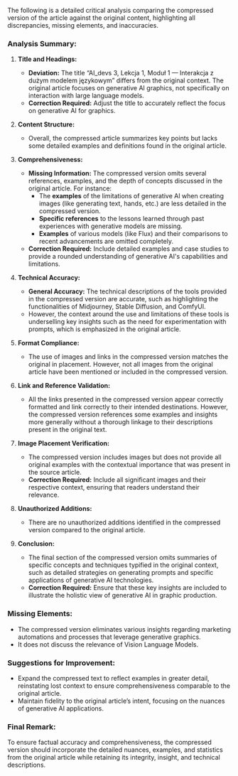 The following is a detailed critical analysis comparing the compressed version of the article against the original content, highlighting all discrepancies, missing elements, and inaccuracies.

### Analysis Summary:

1. **Title and Headings:**
   - **Deviation:** The title “AI_devs 3, Lekcja 1, Moduł 1 — Interakcja z dużym modelem językowym” differs from the original context. The original article focuses on generative AI graphics, not specifically on interaction with large language models.
   - **Correction Required:** Adjust the title to accurately reflect the focus on generative AI for graphics.

2. **Content Structure:**
   - Overall, the compressed article summarizes key points but lacks some detailed examples and definitions found in the original article. 

3. **Comprehensiveness:**
   - **Missing Information:** The compressed version omits several references, examples, and the depth of concepts discussed in the original article. For instance:
     - The **examples** of the limitations of generative AI when creating images (like generating text, hands, etc.) are less detailed in the compressed version.
     - **Specific references** to the lessons learned through past experiences with generative models are missing.
     - **Examples** of various models (like Flux) and their comparisons to recent advancements are omitted completely.
   - **Correction Required:** Include detailed examples and case studies to provide a rounded understanding of generative AI's capabilities and limitations.

4. **Technical Accuracy:**
   - **General Accuracy:** The technical descriptions of the tools provided in the compressed version are accurate, such as highlighting the functionalities of Midjourney, Stable Diffusion, and ComfyUI.
   - However, the context around the use and limitations of these tools is underselling key insights such as the need for experimentation with prompts, which is emphasized in the original article.

5. **Format Compliance:**
   - The use of images and links in the compressed version matches the original in placement. However, not all images from the original article have been mentioned or included in the compressed version.

6. **Link and Reference Validation:**
   - All the links presented in the compressed version appear correctly formatted and link correctly to their intended destinations. However, the compressed version references some examples and insights more generally without a thorough linkage to their descriptions present in the original text.

7. **Image Placement Verification:**
   - The compressed version includes images but does not provide all original examples with the contextual importance that was present in the source article.
   - **Correction Required:** Include all significant images and their respective context, ensuring that readers understand their relevance.

8. **Unauthorized Additions:**
   - There are no unauthorized additions identified in the compressed version compared to the original article.

9. **Conclusion:**
   - The final section of the compressed version omits summaries of specific concepts and techniques typified in the original context, such as detailed strategies on generating prompts and specific applications of generative AI technologies.
   - **Correction Required:** Ensure that these key insights are included to illustrate the holistic view of generative AI in graphic production.

### Missing Elements:
- The compressed version eliminates various insights regarding marketing automations and processes that leverage generative graphics.
- It does not discuss the relevance of Vision Language Models.

### Suggestions for Improvement:
- Expand the compressed text to reflect examples in greater detail, reinstating lost context to ensure comprehensiveness comparable to the original article.
- Maintain fidelity to the original article’s intent, focusing on the nuances of generative AI applications.

### Final Remark:
To ensure factual accuracy and comprehensiveness, the compressed version should incorporate the detailed nuances, examples, and statistics from the original article while retaining its integrity, insight, and technical descriptions.
